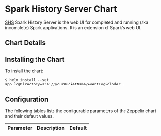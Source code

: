 # Spark History Server Chart

[SHS](https://apache-spark-on-k8s.github.io/userdocs/running-on-kubernetes.html) Spark History Server is the web UI for completed and running (aka incomplete) Spark applications. It is an extension of Spark’s web UI.

## Chart Details

## Installing the Chart

To install the chart:

```
$ helm install --set app.logDirectory=s3a://yourBucketName/eventLogFoloder .
```

## Configuration

The following tables lists the configurable parameters of the Zeppelin chart and their default values.

| Parameter                            | Description                                                       | Default                                                    |
| ------------------------------------ | ----------------------------------------------------------------- | ---------------------------------------------------------- |
